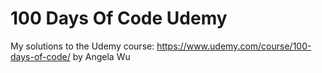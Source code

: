 # 100 Days Of Code Udemy
My solutions to the Udemy course: https://www.udemy.com/course/100-days-of-code/ by Angela Wu
